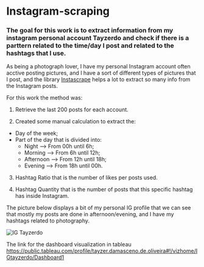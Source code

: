 # Instagram-scraping

### The goal for this work is to extract information from my instagram personal account Tayzerdo and check if there is a parttern related to the time/day I post and related to the hashtags that I use.

As being a photograph lover, I have my personal Instagram account often acctive posting pictures, and I have a sort of different types of pictures that I post, and the library [Instascrape](https://github.com/chris-greening/instascrape) helps a lot to extract so many info from the Instagram posts.

For this work the method was:

1. Retrieve the last 200 posts for each account.

2. Created some manual calculation to extract the:
  - Day of the week;
  - Part of the day that is divided into:
      - Night --> From 00h until 6h;
      - Morning --> From 6h until 12h;
      - Afternoon --> From 12h until 18h;
      - Evening --> From 18h until 00h.

3. Hashtag Ratio that is the number of likes per posts used.

4. Hashtag Quantity that is the number of posts that this specific hashtag has inside Instagram.

The picture below displays a bit of my personal IG profile that we can see that mostly my posts are done in afternoon/evening, and I have my hashtags related to photography.

![IG Tayzerdo](https://user-images.githubusercontent.com/64328213/113900961-49a80900-97c6-11eb-851a-8bcdc72adf3a.png)


The link for the dashboard visualization in tableau
https://public.tableau.com/profile/tayzer.damasceno.de.oliveira#!/vizhome/IGtayzerdo/Dashboard1
